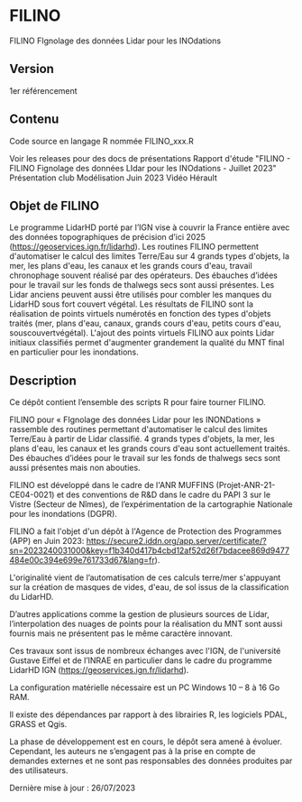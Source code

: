 # FILINO
FILINO FIgnolage des données Lidar pour les INOdations

## Version
1er référencement

## Contenu
Code source en langage R nommée FILINO_xxx.R

Voir les releases pour des docs de présentations
Rapport d'étude "FILINO - FILINO Fignolage des données LIdar pour les INOdations - Juillet 2023"
Présentation club Modélisation Juin 2023
Vidéo Hérault

## Objet de FILINO
Le programme LidarHD porté par l’IGN vise à couvrir la France entière avec des données topographiques de précision d’ici 2025 (https://geoservices.ign.fr/lidarhd).
Les routines FILINO permettent d'automatiser le calcul des limites Terre/Eau sur 4 grands types d'objets, la mer, les plans d'eau, les canaux et les grands cours d'eau, travail chronophage souvent réalisé par des opérateurs.
Des ébauches d’idées pour le travail sur les fonds de thalwegs secs sont aussi présentes.
Les Lidar anciens peuvent aussi être utilisés pour combler les manques du LidarHD sous fort couvert végétal.
Les résultats de FILINO sont la réalisation de points virtuels numérotés en fonction des types d'objets traités (mer, plans d'eau, canaux, grands cours d'eau, petits cours d'eau, souscouvertvégétal).
L'ajout des points virtuels FILINO aux points Lidar initiaux classifiés permet d'augmenter grandement la qualité du MNT final en particulier pour les inondations.

## Description
Ce dépôt contient l’ensemble des scripts R pour faire tourner FILINO.

FILINO pour « FIgnolage des données Lidar pour les INONDations » rassemble des routines permettant d'automatiser le calcul des limites Terre/Eau à partir de Lidar classifié.
4 grands types d'objets, la mer, les plans d'eau, les canaux et les grands cours d'eau sont actuellement traités.
Des ébauches d’idées pour le travail sur les fonds de thalwegs secs sont aussi présentes mais non abouties.

FILINO est développé dans le cadre de l'ANR MUFFINS (Projet-ANR-21-CE04-0021) et des conventions de R&D dans le cadre du PAPI 3 sur le Vistre (Secteur de Nîmes), de l’expérimentation de la cartographie Nationale pour les inondations (DGPR).

FILINO a fait l'objet d'un dépôt à l'Agence de Protection des Programmes (APP) en Juin 2023:
https://secure2.iddn.org/app.server/certificate/?sn=2023240031000&key=f1b340d417b4cbd12af52d26f7bdacee869d9477484e00c394e699e761733d67&lang=fr).

L'originalité vient de l’automatisation de ces calculs terre/mer s'appuyant sur la création de masques de vides, d'eau, de sol issus de la classification du LidarHD.

D’autres applications comme la gestion de plusieurs sources de Lidar, l’interpolation des nuages de points pour la réalisation du MNT sont aussi fournis mais ne présentent pas le même caractère innovant. 

Ces travaux sont issus de nombreux échanges avec l'IGN, de l'université Gustave Eiffel et de l’INRAE en particulier dans le cadre du programme LidarHD IGN (https://geoservices.ign.fr/lidarhd).

La configuration matérielle nécessaire est un PC Windows 10 – 8 à 16 Go RAM.

Il existe des dépendances par rapport à des librairies R, les logiciels PDAL, GRASS et Qgis.

La phase de développement est en cours, le dépôt sera amené à évoluer.
Cependant, les auteurs ne s’engagent pas à la prise en compte de demandes externes et ne sont pas responsables des données produites par des utilisateurs.

Dernière mise à jour : 26/07/2023

